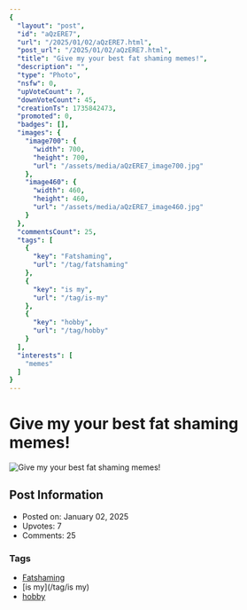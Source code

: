 ```yaml
---
{
  "layout": "post",
  "id": "aQzERE7",
  "url": "/2025/01/02/aQzERE7.html",
  "post_url": "/2025/01/02/aQzERE7.html",
  "title": "Give my your best fat shaming memes!",
  "description": "",
  "type": "Photo",
  "nsfw": 0,
  "upVoteCount": 7,
  "downVoteCount": 45,
  "creationTs": 1735842473,
  "promoted": 0,
  "badges": [],
  "images": {
    "image700": {
      "width": 700,
      "height": 700,
      "url": "/assets/media/aQzERE7_image700.jpg"
    },
    "image460": {
      "width": 460,
      "height": 460,
      "url": "/assets/media/aQzERE7_image460.jpg"
    }
  },
  "commentsCount": 25,
  "tags": [
    {
      "key": "Fatshaming",
      "url": "/tag/fatshaming"
    },
    {
      "key": "is my",
      "url": "/tag/is-my"
    },
    {
      "key": "hobby",
      "url": "/tag/hobby"
    }
  ],
  "interests": [
    "memes"
  ]
}
---
```


# Give my your best fat shaming memes!

![Give my your best fat shaming memes!](/assets/media/aQzERE7_image700.jpg)

## Post Information

- Posted on: January 02, 2025
- Upvotes: 7
- Comments: 25

### Tags

- [Fatshaming](/tag/Fatshaming)
- [is my](/tag/is my)
- [hobby](/tag/hobby)
